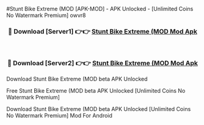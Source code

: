 #Stunt Bike Extreme (MOD [APK-MOD] - APK Unlocked - [Unlimited Coins No Watermark Premium] owvr8



<div align="center">

<h3>🔴 Download [Server1] 👉👉 <a href="https://momento.my/?title=Stunt_Bike_Extreme_(MOD">Stunt Bike Extreme (MOD Mod Apk</a></h3><br>

<h3>🔴 Download [Server2] 👉👉 <a href="https://momento.my/?title=Stunt_Bike_Extreme_(MOD">Stunt Bike Extreme (MOD Mod Apk</a></h3>
</div>



Download Stunt Bike Extreme (MOD beta APK Unlocked

Free Stunt Bike Extreme (MOD beta APK Unlocked [Unlimited Coins No Watermark Premium]

Download Stunt Bike Extreme (MOD beta APK Unlocked [Unlimited Coins No Watermark Premium] Mod For Android

